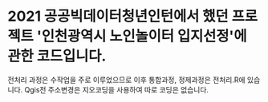 # 2021 공공빅데이터청년인턴에서 했던 프로젝트 '인천광역시 노인놀이터 입지선정'에 관한 코드입니다.
전처리 과정은 수작업을 주로 이루었으므로 이후 통합과정, 정제과정은 전처리.R에 있습니다. 
Qgis전 주소변경은 지오코딩을 사용하여 따로 코딩은 없습니다.
